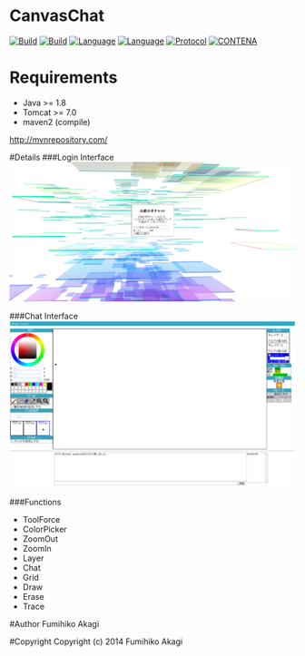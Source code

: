 # CanvasChat
[![Build](https://img.shields.io/badge/build-Success-brightgreen.svg?style=flat)]()
[![Build](https://img.shields.io/badge/Covarage-87%-yellowgreen.svg?style=flat)]()
[![Language](http://img.shields.io/badge/Language-java-orange.svg?style=flat)](http://www.oracle.com/technetwork/java/javase/downloads/index.html)
[![Language](https://img.shields.io/badge/HTML5-Canvas-blue.svg?style=flat)](http://www.html5.jp/canvas)
[![Protocol](https://img.shields.io/badge/Protocol-WebSocket-green.svg?style=flat)](http://www.hcn.zaq.ne.jp/___/WEB/RFC6455-ja.html)
[![CONTENA](https://img.shields.io/badge/CONTENA-Tomcat7-red.svg?style=flat)](https://tomcat.apache.org/download-70.cgi)


# Requirements
* Java >= 1.8
* Tomcat >= 7.0
* maven2 (compile)

http://mvnrepository.com/

#Details
###Login Interface
<img src="./Raw/images/index.png" alt="index">

###Chat Interface
<img src="./Raw/images/chat.png" alt="chat">

###Functions

 - ToolForce
 - ColorPicker
 - ZoomOut
 - ZoomIn
 - Layer
 - Chat
 - Grid
 - Draw
 - Erase
 - Trace

#Author
Fumihiko Akagi

#Copyright
    Copyright (c) 2014 Fumihiko Akagi
